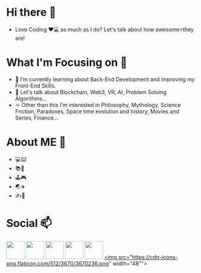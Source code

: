 # Hi there 👋

- Love Coding ❤️💻 as much as I do? Let's talk about how awesome⚡they are!

# What I'm Focusing on 🌱

- 👯 I’m currently learning about Back-End Development and improving my Front-End Skills. 
- 💬 Let's talk about Blockchain, Web3, VR, AI, Problem Solving Algorithms...
- ♾️ Other than this I'm interested in Philosophy, Mythology, Science Friction, Paradoxes, Space time evolution and history, Movies and Series, Finance...

# About ME 🤔

- 💻⌨️
- 📚📖
- 🕹🎮
- 🌏✈️
- ✍️📓

# Social 📫
<a href="https://www.twitter.com/a_nuragjain"><img src="https://cdn-icons-png.flaticon.com/512/3670/3670127.png" width="48"></a>  <a href="https://www.twitter.com/a_nuragjain"><img src="https://cdn-icons-png.flaticon.com/512/3670/3670125.png" width="48"></a>  <a href="#"><img src="https://cdn-icons-png.flaticon.com/512/3670/3670157.png" width="48"></a>  <a href="https://www.t.me/a_nuragjain"><img src="https://cdn-icons-png.flaticon.com/512/906/906377.png" width="48"></a>  <a href="https://www.youtube.com/channel/UCCEd86oQN9DQcgespRrmT2A"><img src="https://cdn-icons-png.flaticon.com/512/3670/3670209.png" width="48"></a>  <a href="https://linkedin.com/in/anuragjain-in"><img src="https://cdn-icons-png.flaticon.com/512/3670/3670236.png" width="48""></a>
